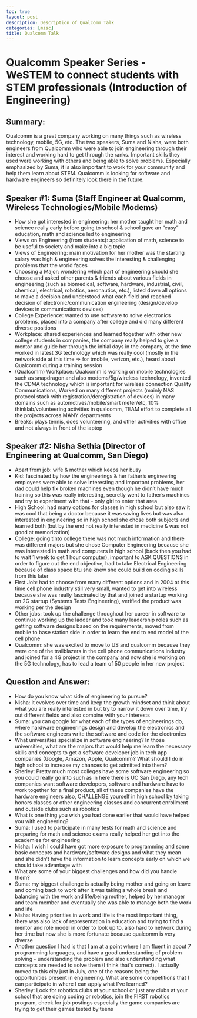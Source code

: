 ```yaml
---
toc: true
layout: post
description: Description of Qualcomm Talk
categories: [misc]
title: Qualcomm Talk
---
```

# Qualcomm Speaker Series - WeSTEM to connect students with STEM professionals (Introduction of Engineering)

## Summary: 
Qualcomm is a great company working on many things such as wireless technology, mobile, 5G, etc. The two speakers, Suma and Nisha, were both engineers from Qualcomm who were able to join engineering through their interest and working hard to get through the ranks. Important skills they used were working with others and being able to solve problems. Especially emphasized by Suma, it is also important to work for your community and help them learn about STEM. Qualcomm is looking for software and hardware engineers so definitely look there in the future.

## Speaker #1: Suma (Staff Engineer at Qualcomm, Wireless Technologies/Mobile Modems)
- How she got interested in engineering: her mother taught her math and science really early before going to school & school gave an “easy” education, math and science led to engineering
- Views on Engineering (from students): application of math, science to be useful to society and make into a big topic
- Views of Engineering: main motivation for her mother was the starting salary was high & engineering solves the interesting & challenging problems that the world faces
- Choosing a Major: wondering which part of engineering should she choose and asked other parents & friends about various fields in engineering (such as biomedical, software, hardware, industrial, civil, chemical, electrical, robotics, aeronautics, etc.), listed down all options to make a decision and understood what each field and reached decision of electronic/communication engineering (design/develop devices in communications devices)
- College Experience: wanted to use software to solve electronics problems, placed into a company after college and did many different diverse positions 
- Workplace: shared experiences and learned together with other new college students in companies, the company really helped to give a mentor and guide her through the initial days in the company, at the time worked in latest 3G technology which was really cool (mostly in the network side at this time => for tmobile, verizon, etc.), heard about Qualcomm during a training session
- (Qualcomm) Workplace: Qualcomm is working on mobile technologies such as snapdragon and also modems/5g/wireless technology, invented the CDMA technology which is important for wireless connection Quality Communications, Worked on many different projects (mainly NAS protocol stack with registration/deregistration of devices) in many domains such as automotives/mobile/smart meter/etc, 10% thinklab/volunteering activities in qualcomm, TEAM effort to complete all the projects across MANY departments
- Breaks: plays tennis, does volunteering, and other activities with office and not always in front of the laptop

## Speaker #2: Nisha Sethia (Director of Engineering at Qualcomm, San Diego)
- Apart from job: wife & mother which keeps her busy
- Kid: fascinated by how the engineerings & her father’s engineering employees were able to solve interesting and important problems, her dad could help fix broken machines even though he didn’t have much training so this was really interesting, secretly went to father’s machines and try to experiment with that - only girl to enter that area
- High School: had many options for classes in high school but also saw it was cool that being a doctor because it was saving lives but was also interested in engineering so in high school she chose both subjects and learned both (but by the end not really interested in medicine & was not good at memorization)
- College: going tinto college there was not much information and there was different majors but she chose Computer Engineering because she was interested in math and computers in high school (back then you had to wait 1 week to get 1 hour computer), important to ASK QUESTIONS in order to figure out the end objective, had to take Electrical Engineering because of class space btu she knew she could build on coding skills from this later
- First Job: had to choose from many different options and in 2004 at this time cell phone industry still very small, wanted to get into wireless because she was really fascinated by that and joined a startup working on 2G startup (Systems Tests Engineering), verified the product was working per the design
- Other jobs: took up the challenge throughout her career in software to continue working up the ladder and took many leadership roles such as getting software designs based on the requirements, moved from mobile to base station side in order to learn the end to end model of the cell phone
- Qualcomm: she was excited to move to US and qualcomm because they were one of the trailblazers in the cell phone communications industry and joined for a 4G project in the company and now she is working on the 5G technology, has to lead a team of 50 people in her new project

## Question and Answer:
- How do you know what side of engineering to pursue?
- Nisha: it evolves over time and keep the growth mindset and think about what you are really interested in but try to narrow it down over time, try out different fields and also combine with your interests
- Suma: you can google for what each of the types of engineerings do, where hardware engineerings design and develop the electronics and the software engineers write the software and code for the electronics
- What universities specialize in software engineering? In those universities, what are the majors that would help me learn the necessary skills and concepts to get a software developer job in tech app companies (Google, Amazon, Apple, Qualcomm)? What should I do in high school to increase my chances to get admitted into them?
- Sherley: Pretty much most colleges have some software engineering so you could really go into such as in here there is UC San Diego, any tech companies want software developers, software and hardware have to work together for a final product, all of these companies have the hardware engineers also, CHALLENGE yourself in high school by taking honors classes or other engineering classes and concurrent enrollment and outside clubs such as robotics
- What is one thing you wish you had done earlier that would have helped you with engineering?
- Suma: I used to participate in many tests for math and science and preparing for math and science exams really helped her get into the academies for engineering
- Nisha: I wish I could have got more exposure to programming and some basic concepts and hardware/software designs and what they mean and she didn’t have the information to learn concepts early on which we should take advantage with 
- What are some of your biggest challenges and how did you handle them?
- Suma: my biggest challenge is actually being mother and going on leave and coming back to work after it was taking a whole break and balancing with the work and life/being mother, helped by her manager and team member and eventually she was able to manage both the work and life
- Nisha: Having priorities in work and life is the most important thing, there was also lack of representation in education and trying to find a mentor and role model in order to look up to, also hard to network during her time but now she is more fortunate because qualcomm is very diverse
- Another question I had is that I am at a point where I am fluent in about 7 programming languages, and have a good understanding of problem solving - understanding the problem and also understanding what concepts are needed to solve them (I think that's correct). I actually moved to this city just in July, one of the reasons being the opportunities present in engineering. What are some competitions that I can participate in where I can apply what I've learned?
- Sherley: Look for robotics clubs at your school or just any clubs at your school that are doing coding or robotics, join the FIRST robotics program, check for job postings especially the game companies are trying to get their games tested by teens
